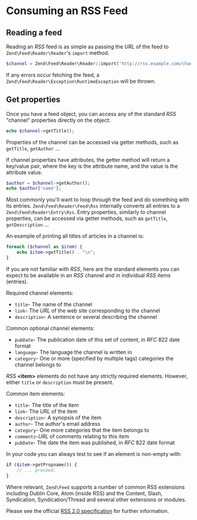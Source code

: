# Consuming an RSS Feed

## Reading a feed

Reading an *RSS* feed is as simple as passing the *URL* of the feed to `Zend\Feed\Reader\Reader`'s
`import` method.

```php
$channel = Zend\Feed\Reader\Reader::import('http://rss.example.com/channelName');
```

If any errors occur fetching the feed, a `Zend\Feed\Reader\Exception\RuntimeException` will be
thrown.

## Get properties

Once you have a feed object, you can access any of the standard *RSS* "channel" properties directly
on the object:

```php
echo $channel->getTitle();
```

Properties of the channel can be accessed via getter methods, such as `getTitle`, `getAuthor` ...

If channel properties have attributes, the getter method will return a key/value pair, where the key
is the attribute name, and the value is the attribute value.

```php
$author = $channel->getAuthor();
echo $author['name'];
```

Most commonly you'll want to loop through the feed and do something with its entries.
`Zend\Feed\Reader\Feed\Rss` internally converts all entries to a `Zend\Feed\Reader\Entry\Rss`. Entry
properties, similarly to channel properties, can be accessed via getter methods, such as `getTitle`,
`getDescription` ...

An example of printing all titles of articles in a channel is:

```php
foreach ($channel as $item) {
    echo $item->getTitle() . "\n";
}
```

If you are not familiar with *RSS*, here are the standard elements you can expect to be available in
an *RSS* channel and in individual *RSS* items (entries).

Required channel elements:

- `title`- The name of the channel
- `link`- The *URL* of the web site corresponding to the channel
- `description`- A sentence or several describing the channel

Common optional channel elements:

- `pubDate`- The publication date of this set of content, in *RFC* 822 date format
- `language`- The language the channel is written in
- `category`- One or more (specified by multiple tags) categories the channel belongs to

*RSS* **&lt;item&gt;** elements do not have any strictly required elements. However, either `title`
or `description` must be present.

Common item elements:

- `title`- The title of the item
- `link`- The *URL* of the item
- `description`- A synopsis of the item
- `author`- The author's email address
- `category`- One more categories that the item belongs to
- `comments`-*URL* of comments relating to this item
- `pubDate`- The date the item was published, in *RFC* 822 date format

In your code you can always test to see if an element is non-empty with:

```php
if ($item->getPropname()) {
    // ... proceed.
}
```

Where relevant, `Zend\Feed` supports a number of common RSS extensions including Dublin Core, Atom
(inside RSS) and the Content, Slash, Syndication, Syndication/Thread and several other extensions or
modules.

Please see the official [RSS 2.0 specification](http://cyber.law.harvard.edu/rss/rss.html) for
further information.
